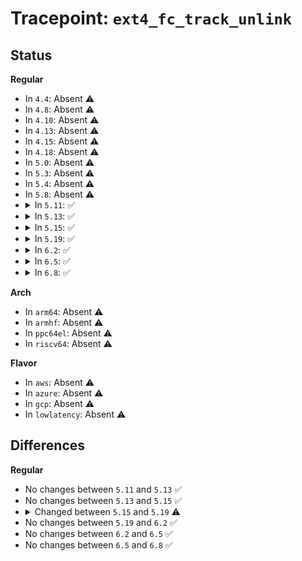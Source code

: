 # Tracepoint: <code>ext4_fc_track_unlink</code>

## Status
<b>Regular</b>
<ul>
<li>
In <code>4.4</code>: Absent ⚠️
</li>
<li>
In <code>4.8</code>: Absent ⚠️
</li>
<li>
In <code>4.10</code>: Absent ⚠️
</li>
<li>
In <code>4.13</code>: Absent ⚠️
</li>
<li>
In <code>4.15</code>: Absent ⚠️
</li>
<li>
In <code>4.18</code>: Absent ⚠️
</li>
<li>
In <code>5.0</code>: Absent ⚠️
</li>
<li>
In <code>5.3</code>: Absent ⚠️
</li>
<li>
In <code>5.4</code>: Absent ⚠️
</li>
<li>
In <code>5.8</code>: Absent ⚠️
</li>
<li>
<details>
<summary>In <code>5.11</code>: ✅</summary>

Event:

```c
struct trace_event_raw_ext4_fc_track_unlink {
    struct trace_entry ent;
    dev_t dev;
    int ino;
    int error;
    char __data[0];
};
```
Function:

```c
void trace_event_raw_event_ext4_fc_track_unlink(void *__data, struct inode *inode, struct dentry *dentry, int ret);
```
</details>
</li>
<li>
<details>
<summary>In <code>5.13</code>: ✅</summary>

Event:

```c
struct trace_event_raw_ext4_fc_track_unlink {
    struct trace_entry ent;
    dev_t dev;
    int ino;
    int error;
    char __data[0];
};
```
Function:

```c
void trace_event_raw_event_ext4_fc_track_unlink(void *__data, struct inode *inode, struct dentry *dentry, int ret);
```
</details>
</li>
<li>
<details>
<summary>In <code>5.15</code>: ✅</summary>

Event:

```c
struct trace_event_raw_ext4_fc_track_unlink {
    struct trace_entry ent;
    dev_t dev;
    int ino;
    int error;
    char __data[0];
};
```
Function:

```c
void trace_event_raw_event_ext4_fc_track_unlink(void *__data, struct inode *inode, struct dentry *dentry, int ret);
```
</details>
</li>
<li>
<details>
<summary>In <code>5.19</code>: ✅</summary>

Event:

```c
struct trace_event_raw_ext4_fc_track_dentry {
    struct trace_entry ent;
    dev_t dev;
    tid_t t_tid;
    ino_t i_ino;
    tid_t i_sync_tid;
    int error;
    char __data[0];
};
```
Function:

```c
void trace_event_raw_event_ext4_fc_track_dentry(void *__data, handle_t *handle, struct inode *inode, struct dentry *dentry, int ret);
```
</details>
</li>
<li>
<details>
<summary>In <code>6.2</code>: ✅</summary>

Event:

```c
struct trace_event_raw_ext4_fc_track_dentry {
    struct trace_entry ent;
    dev_t dev;
    tid_t t_tid;
    ino_t i_ino;
    tid_t i_sync_tid;
    int error;
    char __data[0];
};
```
Function:

```c
void trace_event_raw_event_ext4_fc_track_dentry(void *__data, handle_t *handle, struct inode *inode, struct dentry *dentry, int ret);
```
</details>
</li>
<li>
<details>
<summary>In <code>6.5</code>: ✅</summary>

Event:

```c
struct trace_event_raw_ext4_fc_track_dentry {
    struct trace_entry ent;
    dev_t dev;
    tid_t t_tid;
    ino_t i_ino;
    tid_t i_sync_tid;
    int error;
    char __data[0];
};
```
Function:

```c
void trace_event_raw_event_ext4_fc_track_dentry(void *__data, handle_t *handle, struct inode *inode, struct dentry *dentry, int ret);
```
</details>
</li>
<li>
<details>
<summary>In <code>6.8</code>: ✅</summary>

Event:

```c
struct trace_event_raw_ext4_fc_track_dentry {
    struct trace_entry ent;
    dev_t dev;
    tid_t t_tid;
    ino_t i_ino;
    tid_t i_sync_tid;
    int error;
    char __data[0];
};
```
Function:

```c
void trace_event_raw_event_ext4_fc_track_dentry(void *__data, handle_t *handle, struct inode *inode, struct dentry *dentry, int ret);
```
</details>
</li>
</ul>
<b>Arch</b>
<ul>
<li>
In <code>arm64</code>: Absent ⚠️
</li>
<li>
In <code>armhf</code>: Absent ⚠️
</li>
<li>
In <code>ppc64el</code>: Absent ⚠️
</li>
<li>
In <code>riscv64</code>: Absent ⚠️
</li>
</ul>
<b>Flavor</b>
<ul>
<li>
In <code>aws</code>: Absent ⚠️
</li>
<li>
In <code>azure</code>: Absent ⚠️
</li>
<li>
In <code>gcp</code>: Absent ⚠️
</li>
<li>
In <code>lowlatency</code>: Absent ⚠️
</li>
</ul>

## Differences
<b>Regular</b>
<ul>
<li>
No changes between <code>5.11</code> and <code>5.13</code> ✅
</li>
<li>
No changes between <code>5.13</code> and <code>5.15</code> ✅
</li>
<li>
<details>
<summary>Changed between <code>5.15</code> and <code>5.19</code> ⚠️</summary>
<ul>
<li>
<b>Event changed. </b>
</li>
<li>
<b>Field added. </b>
<code>tid_t t_tid</code>
</li>
<li>
<b>Field added. </b>
<code>ino_t i_ino</code>
</li>
<li>
<b>Field added. </b>
<code>tid_t i_sync_tid</code>
</li>
<li>
<b>Field removed. </b>
<code>int ino</code>
</li>
<li>
<b>Func changed. </b>
</li>
<li>
<b>Param added. </b>
<code>handle_t *handle</code>
</li>
<li>
<b>Param reordered. </b>
<code>__data, inode, dentry, ret</code> ➡️ <code>__data, handle, inode, dentry, ret</code>
</li>
</ul>
</details>
</li>
<li>
No changes between <code>5.19</code> and <code>6.2</code> ✅
</li>
<li>
No changes between <code>6.2</code> and <code>6.5</code> ✅
</li>
<li>
No changes between <code>6.5</code> and <code>6.8</code> ✅
</li>
</ul>
